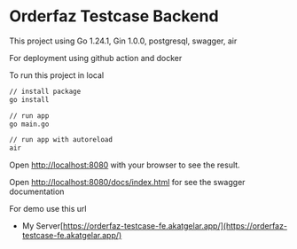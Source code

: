 # Orderfaz Testcase Backend

This project using Go 1.24.1, Gin 1.0.0, postgresql, swagger, air

For deployment using github action and docker

To run this project in local

```bash
// install package
go install

// run app
go main.go 

// run app with autoreload 
air
```

Open [http://localhost:8080](http://localhost:8080) with your browser to see the result.

Open [http://localhost:8080/docs/index.html](http://localhost:8080/docs/index.html) for see the swagger documentation



For demo use this url

* My Server[https://orderfaz-testcase-fe.akatgelar.app/](https://orderfaz-testcase-fe.akatgelar.app/)

